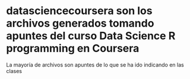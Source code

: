 # datasciencecoursera son los archivos generados tomando apuntes del curso Data Science R programming en Coursera

La mayoría de archivos son apuntes de lo que se ha ido indicando en las clases
